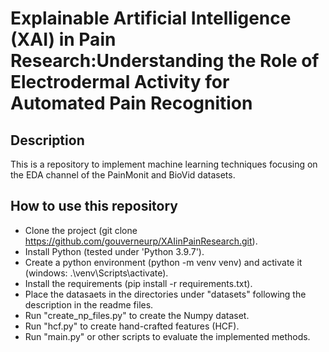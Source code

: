 # Explainable Artificial Intelligence (XAI) in Pain Research:Understanding the Role of Electrodermal Activity for Automated Pain Recognition

## Description
This is a repository to implement machine learning techniques focusing on the EDA channel of the PainMonit and BioVid datasets.

## How to use this repository
- Clone the project (git clone https://github.com/gouverneurp/XAIinPainResearch.git).
- Install Python (tested under 'Python 3.9.7').
- Create a python environment (python -m venv venv) and activate it (windows: .\venv\Scripts\activate).
- Install the requirements (pip install -r requirements.txt).
- Place the datasaets in the directories under "datasets" following the description in the readme files.
- Run "create_np_files.py" to create the Numpy dataset.
- Run "hcf.py" to create hand-crafted features (HCF).
- Run "main.py" or other scripts to evaluate the implemented methods.